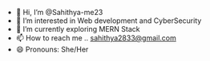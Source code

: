 - 👋 Hi, I’m @Sahithya-me23
- 👀 I’m interested in Web development and CyberSecurity
- 🌱 I’m currently exploring MERN Stack
- 📫 How to reach me .. sahithya2833@gmail.com
- 😄 Pronouns: She/Her


